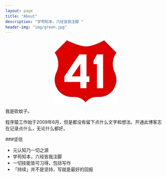 ```yaml
---
layout: page
title: "About"
description: "学苟知本，六经皆我注脚 "
header-img: "img/green.jpg"
---
```



<center>
    <p><img src="img/41-7.png" align="center" width="200"></p>
</center>

我是砍蚊子。

程序猿工作始于2009年6月，但是都没有留下点什么文字和想法。开通此博客志在记录点什么，无论什么都好。

###坚信


- 元认知乃一切之源
- 学苟知本，六经皆我注脚 
- 一切技能皆可习得，包括写作
- 「持续」并不是坚持，写就是最好的回报






